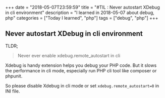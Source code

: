 +++
date = "2018-05-07T23:59:59"
title = "#TIL : Never autostart XDebug in cli environment"
description = "I learned in 2018-05-07 about debug, php"
categories = ["Today I learned", "php"]
tags = ["debug", "php"]
+++



## Never autostart XDebug in cli environment

TLDR;

> Never ever enable xdebug.remote_autostart in cli

Xdebug is handy extension helps you debug your PHP code. But it slows the performance in cli mode, especially run PHP cli tool like composer or phpunit.

So please disable Xdebug in cli mode or set `xdebug.remote_autostart=0` in INI file.
